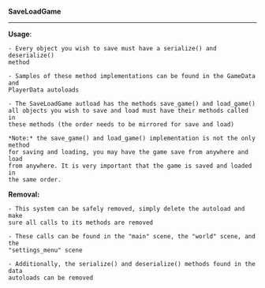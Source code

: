 ****SaveLoadGame****
____________
**Usage**:
	
	- Every object you wish to save must have a serialize() and deserialize()
	method
	
	- Samples of these method implementations can be found in the GameData and
	PlayerData autoloads
	
	- The SaveLoadGame autload has the methods save_game() and load_game()
	all objects you wish to save and load must have their methods called in
	these methods (the order needs to be mirrored for save and load)
	
	*Note:* the save_game() and load_game() implementation is not the only method
	for saving and loading, you may have the game save from anywhere and load
	from anywhere. It is very important that the game is saved and loaded in
	the same order.

**Removal:**

	- This system can be safely removed, simply delete the autoload and make 
	sure all calls to its methods are removed
	
	- These calls can be found in the "main" scene, the "world" scene, and the
	"settings_menu" scene
	
	- Additionally, the serialize() and deserialize() methods found in the data
	autoloads can be removed
